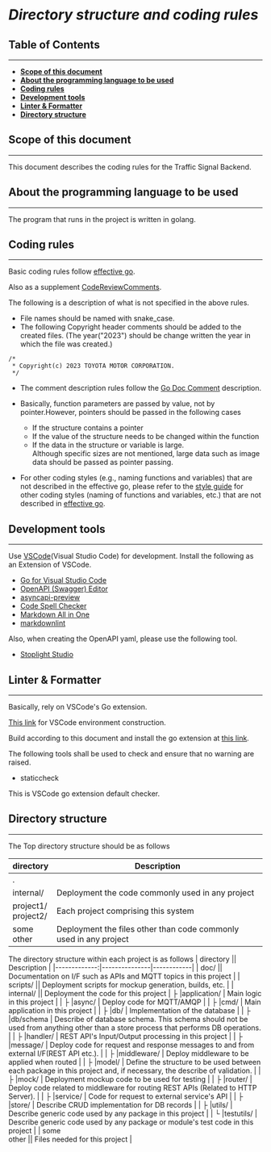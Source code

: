 # *Directory structure and coding rules* <!-- omit in toc -->

## **Table of Contents** <!-- omit in toc -->

***

- [**Scope of this document**](#scope-of-this-document)
- [**About the programming language to be used**](#about-the-programming-language-to-be-used)
- [**Coding rules**](#coding-rules)
- [**Development tools**](#development-tools)
- [**Linter \& Formatter**](#linter--formatter)
- [**Directory structure**](#directory-structure)

## **Scope of this document**

***
This document describes the coding rules for the Traffic Signal Backend.

## **About the programming language to be used**

***
The program that runs in the project is written in golang.

## **Coding rules**

***
Basic coding rules follow [effective go](https://go.dev/doc/effective_go).

Also as a supplement [CodeReviewComments](https://github.com/golang/go/wiki/CodeReviewComments).

The following is a description of what is not specified in the above rules.

- File names should be named with snake_case.
- The following Copyright header comments should be added to the created files.
  (The year("2023") should be change written the year in which the file was created.)

```text
/*
 * Copyright(c) 2023 TOYOTA MOTOR CORPORATION.
 */
```

- The comment description rules follow the [Go Doc Comment](https://go.dev/doc/comment) description.

- Basically, function parameters are passed by value, not by pointer.However, pointers should be passed in the following cases
  - If the structure contains a pointer
  - If the value of the structure needs to be changed within the function
  - If the data in the structure or variable is large.  
  Although specific sizes are not mentioned, large data such as image data should be passed as pointer passing.
- For other coding styles (e.g., naming functions and variables) that are not described in the effective go, please refer to the [style guide](https://google.github.io/styleguide/go/) for other coding styles (naming of functions and variables, etc.) that are not described in [effective go](https://go.dev/doc/effective_go).

## **Development tools**

***
Use [VSCode](https://code.visualstudio.com/)(Visual Studio Code) for development.
Install the following as an Extension of VSCode.

- [Go for Visual Studio Code](https://github.com/golang/vscode-go)
- [OpenAPI (Swagger) Editor](https://github.com/42Crunch/vscode-openapi)
- [asyncapi-preview](https://github.com/asyncapi/vs-asyncapi-preview)
- [Code Spell Checker](https://github.com/streetsidesoftware/vscode-spell-checker)
- [Markdown All in One](https://github.com/yzhang-gh/vscode-markdown)
- [markdownlint](https://github.com/DavidAnson/vscode-markdownlint)  

Also, when creating the OpenAPI yaml, please use the following tool.

- [Stoplight Studio](https://stoplight.io/studio)

## **Linter & Formatter**

***
Basically, rely on VSCode's Go extension.

[This link](https://confluence.tri-ad.tech/pages/viewpage.action?pageId=222829129) for VSCode environment construction.

Build according to this document and install the go extension at [this link](https://marketplace.visualstudio.com/items?itemName=golang.go).

The following tools shall be used to check and ensure that no warning are raised.

- staticcheck

This is VSCode go extension default checker.

## **Directory structure**

***
The Top directory structure should be as follows

| directory |  Description  |
|-----------|-----------|
| .         |            |
| internal/ |      Deployment the code commonly used in any project |
| project1/<br>project2/ | Each project comprising this system      |
| some<br>other    |   Deployment the files other than code commonly used in any project |

The directory structure within each project is as follows
| directory   || Description  |
|-------------:|---------------|------------|
| doc/        || Documentation on I/F such as APIs and MQTT topics in this project |
| scripts/    || Deployment scripts for mockup generation, builds, etc. |
| internal/   || Deployment the code for this project
| ├ |application/  | Main logic in this project |
| ├ |async/  | Deploy code for MQTT/AMQP  |
| ├ |cmd/    | Main application in this project |
| ├ |db/    | Implementation of the database |
| ├ |db/schema    | Describe of database schema. This schema should not be used from anything other than a store process that performs DB operations.   |
| ├ |handler/    | REST API's Input/Output processing in this project |
| ├ |message/    | Deploy code for request and response messages to and from external I/F(REST API etc.). |
| ├ |middleware/    | Deploy middleware to be applied when routed |
| ├ |model/    | Define the structure to be used between each package in this project and, if necessary, the describe of validation. |
| ├ |mock/    | Deployment mockup code to be used for testing |
| ├ |router/    | Deploy code related to middleware for routing REST APIs (Related to HTTP Server). |
| ├ |service/    | Code for request to external service's API |
| ├ |store/    | Describe CRUD implementation for DB records |
| ├ |utils/    | Describe generic code used by any package in this project |
| └ |testutils/    | Describe generic code used by any package or module's test code in this project |
| some<br>other  || Files needed for this project |

